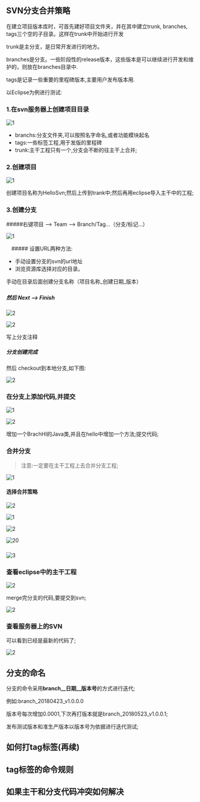 ## SVN分支合并策略

在建立项目版本库时，可首先建好项目文件夹，并在其中建立trunk, branches, tags三个空的子目录。这样在trunk中开始进行开发

trunk是主分支，是日常开发进行的地方。

branches是分支。一些阶段性的release版本，这些版本是可以继续进行开发和维护的，则放在branches目录中.

tags是记录一些重要的里程碑版本,主要用户发布版本用.

以Eclipse为例进行测试:



### 1.在svn服务器上创建项目目录

![1](http://p1aoqp63y.bkt.clouddn.com/QQ%E6%88%AA%E5%9B%BE20180422220312.png)

* branchs:分支文件夹,可以按照名字命名,或者功能模块起名
* tags:一些标签工程,用于发版的里程碑
* trunk:主干工程只有一个,分支会不断的往主干上合并;



### 2.创建项目

![1](http://p1aoqp63y.bkt.clouddn.com/QQ%E6%88%AA%E5%9B%BE20180422215616.png)

创建项目名称为HelloSvn;然后上传到trank中;然后再用eclipse导入主干中的工程;



### 3.创建分支

#####右键项目 —> Team —> Branch/Tag...（分支/标记...） 

![1](http://p1aoqp63y.bkt.clouddn.com/QQ%E6%88%AA%E5%9B%BE20180422220225.png)



　##### 设置URL两种方法:



* 手动设置分支的svn的url地址 
* 浏览资源库选择对应的目录。

手动在目录后面创建分支名称（项目名称_创建日期_版本）



### 





##### 然后 Next —> Finish

![2](http://p1aoqp63y.bkt.clouddn.com/QQ%E6%88%AA%E5%9B%BE20180422220358.png)

![2](http://p1aoqp63y.bkt.clouddn.com/QQ%E6%88%AA%E5%9B%BE20180422225246.png)

写上分支注释

##### 分支创建完成

 然后 checkout到本地分支,如下图:



![2](http://p1aoqp63y.bkt.clouddn.com/QQ%E6%88%AA%E5%9B%BE20180422220534.png)

### 在分支上添加代码,并提交

![1](http://p1aoqp63y.bkt.clouddn.com/QQ%E6%88%AA%E5%9B%BE20180422220801.png)

![2](http://p1aoqp63y.bkt.clouddn.com/QQ%E6%88%AA%E5%9B%BE20180422222214.png)



增加一个BrachHI的Java类,并且在hello中增加一个方法;提交代码;



### 合并分支

> 注意:一定要在主干工程上去合并分支工程;



![1](http://p1aoqp63y.bkt.clouddn.com/QQ%E6%88%AA%E5%9B%BE20180422222533.png)



#### 选择合并策略

![2](http://p1aoqp63y.bkt.clouddn.com/QQ%E6%88%AA%E5%9B%BE20180422221027.png)





![1](http://p1aoqp63y.bkt.clouddn.com/QQ%E6%88%AA%E5%9B%BE20180422221355.png)



![2](http://p1aoqp63y.bkt.clouddn.com/QQ%E6%88%AA%E5%9B%BE20180422222854.png)



![20](http://p1aoqp63y.bkt.clouddn.com/QQ%E6%88%AA%E5%9B%BE20180422221422.png)





### 







![3](http://p1aoqp63y.bkt.clouddn.com/QQ%E6%88%AA%E5%9B%BE20180422221442.png)

### 查看eclipse中的主干工程



![2](http://p1aoqp63y.bkt.clouddn.com/QQ%E6%88%AA%E5%9B%BE20180422223008.png)



merge完分支的代码,要提交到svn;

![2](http://p1aoqp63y.bkt.clouddn.com/QQ%E6%88%AA%E5%9B%BE20180422223101.png)











### 查看服务器上的SVN

可以看到已经是最新的代码了;

![2](http://p1aoqp63y.bkt.clouddn.com/QQ%E6%88%AA%E5%9B%BE20180422223155.png)

## 分支的命名

分支的命令采用**branch__日期__版本号**的方式进行迭代;

例如:branch_20180423_v1.0.0.0

版本号每次增加0.0001,下次再打版本就是branch_20180523_v1.0.0.1;

发布测试版本和准生产版本以版本号为依据进行迭代测试;











## 如何打tag标签(再续)





## tag标签的命令规则





## 如果主干和分支代码冲突如何解决

